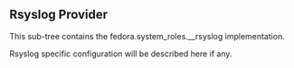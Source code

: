 ## Rsyslog Provider

This sub-tree contains the fedora.system_roles.__rsyslog implementation.

Rsyslog specific configuration will be described here if any.

